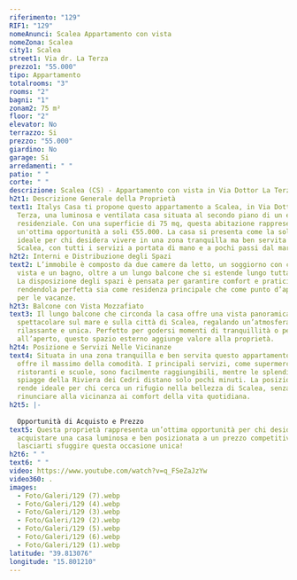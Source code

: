```yaml
---
riferimento: "129"
RIF1: "129"
nomeAnunci: Scalea Appartamento con vista
nomeZona: Scalea
city1: Scalea
street1: Via dr. La Terza
prezzo1: "55.000"
tipo: Appartamento
totalrooms: "3"
rooms: "2"
bagni: "1"
zonam2: 75 m²
floor: "2"
elevator: No
terrazzo: Si
prezzo: "55.000"
giardino: No
garage: Si
arredamenti: " "
patio: " "
corte: " "
descrizione: Scalea (CS) - Appartamento con vista in Via Dottor La Terza | Italys Casa
h2t1: Descrizione Generale della Proprietà
text1: Italys Casa ti propone questo appartamento a Scalea, in Via Dottor La
  Terza, una luminosa e ventilata casa situata al secondo piano di un edificio
  residenziale. Con una superficie di 75 mq, questa abitazione rappresenta
  un'ottima opportunità a soli €55.000. La casa si presenta come la soluzione
  ideale per chi desidera vivere in una zona tranquilla ma ben servita di
  Scalea, con tutti i servizi a portata di mano e a pochi passi dal mare.
h2t2: Interni e Distribuzione degli Spazi
text2: L’immobile è composto da due camere da letto, un soggiorno con cucina a
  vista e un bagno, oltre a un lungo balcone che si estende lungo tutta la casa.
  La disposizione degli spazi è pensata per garantire comfort e praticità,
  rendendola perfetta sia come residenza principale che come punto d’appoggio
  per le vacanze.
h2t3: Balcone con Vista Mozzafiato
text3: Il lungo balcone che circonda la casa offre una vista panoramica
  spettacolare sul mare e sulla città di Scalea, regalando un’atmosfera
  rilassante e unica. Perfetto per godersi momenti di tranquillità o per cene
  all’aperto, questo spazio esterno aggiunge valore alla proprietà.
h2t4: Posizione e Servizi Nelle Vicinanze
text4: Situata in una zona tranquilla e ben servita questo appartamento a Scalea
  offre il massimo della comodità. I principali servizi, come supermercati,
  ristoranti e scuole, sono facilmente raggiungibili, mentre le splendide
  spiagge della Riviera dei Cedri distano solo pochi minuti. La posizione la
  rende ideale per chi cerca un rifugio nella bellezza di Scalea, senza
  rinunciare alla vicinanza ai comfort della vita quotidiana.
h2t5: |-
  
  Opportunità di Acquisto e Prezzo
text5: Questa proprietà rappresenta un’ottima opportunità per chi desidera
  acquistare una casa luminosa e ben posizionata a un prezzo competitivo. Non
  lasciarti sfuggire questa occasione unica!
h2t6: " "
text6: " "
video: https://www.youtube.com/watch?v=q_FSeZaJzYw
video360: .
images:
  - Foto/Galeri/129 (7).webp
  - Foto/Galeri/129 (4).webp
  - Foto/Galeri/129 (3).webp
  - Foto/Galeri/129 (2).webp
  - Foto/Galeri/129 (5).webp
  - Foto/Galeri/129 (6).webp
  - Foto/Galeri/129 (1).webp
latitude: "39.813076"
longitude: "15.801210"
---
```


